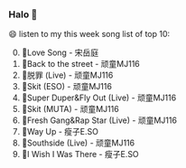 

### Halo 👋

😄 listen to my this week song list of top 10:

0. 🌈Love Song - 宋岳庭
1. 🌈Back to the street - 顽童MJ116
2. 🌈脱罪 (Live) - 顽童MJ116
3. 🌈Skit (ESO) - 顽童MJ116
4. 🌈Super Duper&Fly Out (Live) - 顽童MJ116
5. 🌈Skit (MUTA) - 顽童MJ116
6. 🌈Fresh Gang&Rap Star (Live) - 顽童MJ116
7. 🌈Way Up - 瘦子E.SO
8. 🌈Southside (Live) - 顽童MJ116
9. 🌈I Wish I Was There - 瘦子E.SO

